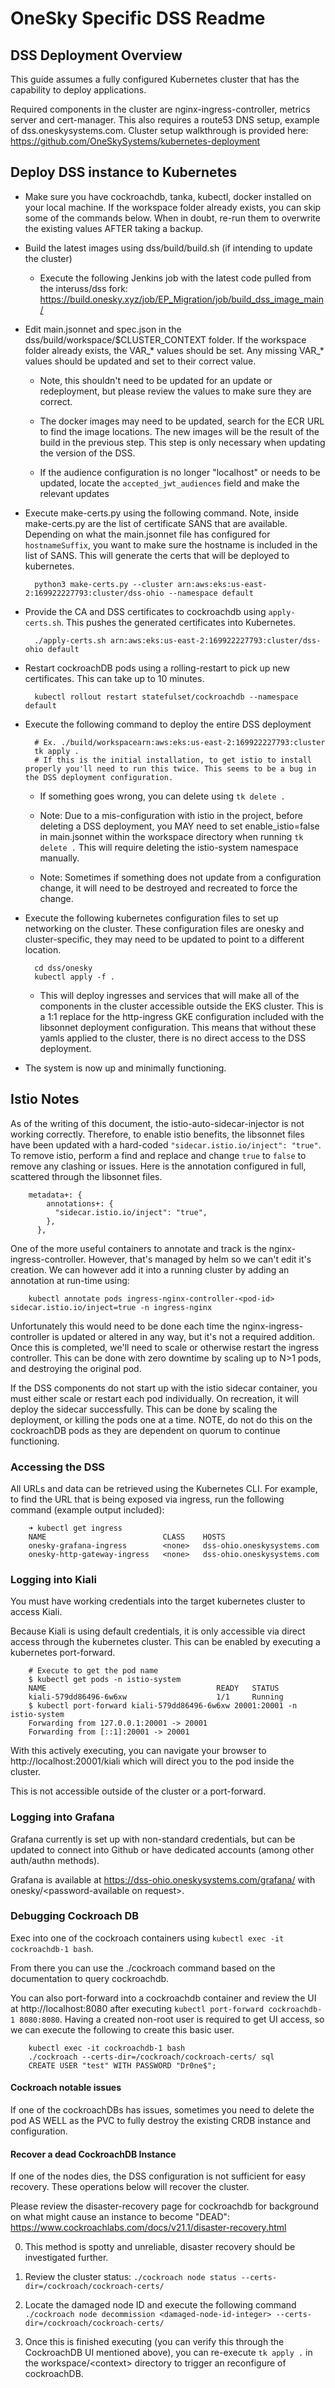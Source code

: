 # OneSky Specific DSS Readme

## DSS Deployment Overview

This guide assumes a fully configured Kubernetes cluster that has the capability to deploy applications.

Required components in the cluster are nginx-ingress-controller, metrics server and cert-manager. This also requires a route53 DNS setup, example of dss.oneskysystems.com. Cluster setup walkthrough is provided here: https://github.com/OneSkySystems/kubernetes-deployment

## Deploy DSS instance to Kubernetes

- Make sure you have cockroachdb, tanka, kubectl, docker installed on your local machine. If the workspace folder already exists, you can skip some of the commands below. When in doubt, re-run them to overwrite the existing values AFTER taking a backup.

- Build the latest images using dss/build/build.sh (if intending to update the cluster)

    - Execute the following Jenkins job with the latest code pulled from the interuss/dss fork: https://build.onesky.xyz/job/EP_Migration/job/build_dss_image_main/

- Edit main.jsonnet and spec.json in the dss/build/workspace/$CLUSTER_CONTEXT folder. If the workspace folder already exists, the VAR_* values should be set. Any missing VAR_* values should be updated and set to their correct value.

    - Note, this shouldn't need to be updated for an update or redeployment, but please review the values to make sure they are correct.

    - The docker images may need to be updated, search for the ECR URL to find the image locations. The new images will be the result of the build in the previous step. This step is only necessary when updating the version of the DSS.

    - If the audience configuration is no longer "localhost" or needs to be updated, locate the `accepted_jwt_audiences` field and make the relevant updates

- Execute make-certs.py using the following command. Note, inside make-certs.py are the list of certificate SANS that are available. Depending on what the main.jsonnet file has configured for `hostnameSuffix`, you want to make sure the hostname is included in the list of SANS. This will generate the certs that will be deployed to kubernetes.

        python3 make-certs.py --cluster arn:aws:eks:us-east-2:169922227793:cluster/dss-ohio --namespace default

- Provide the CA and DSS certificates to cockroachdb using `apply-certs.sh`. This pushes the generated certificates into Kubernetes.

        ./apply-certs.sh arn:aws:eks:us-east-2:169922227793:cluster/dss-ohio default

- Restart cockroachDB pods using a rolling-restart to pick up new certificates. This can take up to 10 minutes.

        kubectl rollout restart statefulset/cockroachdb --namespace default

- Execute the following command to deploy the entire DSS deployment

        # Ex. ./build/workspacearn:aws:eks:us-east-2:169922227793:cluster
        tk apply .
        # If this is the initial installation, to get istio to install properly you'll need to run this twice. This seems to be a bug in the DSS deployment configuration.

    - If something goes wrong, you can delete using `tk delete .`

    - Note: Due to a mis-configuration with istio in the project, before deleting a DSS deployment, you MAY need to set enable_istio=false in main.jsonnet within the workspace directory when running `tk delete .` This will require deleting the istio-system namespace manually.

    - Note: Sometimes if something does not update from a configuration change, it will need to be destroyed and recreated to force the change.

- Execute the following kubernetes configuration files to set up networking on the cluster. These configuration files are onesky and cluster-specific, they may need to be updated to point to a different location.

        cd dss/onesky
        kubectl apply -f .

    - This will deploy ingresses and services that will make all of the components in the cluster accessible outside the EKS cluster. This is a 1:1 replace for the http-ingress GKE configuration included with the libsonnet deployment configuration. This means that without these yamls applied to the cluster, there is no direct access to the DSS deployment.

- The system is now up and minimally functioning.

## Istio Notes

As of the writing of this document, the istio-auto-sidecar-injector is not working correctly. Therefore, to enable istio benefits, the libsonnet files have been updated with a hard-coded `"sidecar.istio.io/inject": "true"`. To remove istio, perform a find and replace and change `true` to `false` to remove any clashing or issues. Here is the annotation configured in full, scattered through the libsonnet files.

        metadata+: {
            annotations+: {
              "sidecar.istio.io/inject": "true",
            },
          },

One of the more useful containers to annotate and track is the nginx-ingress-controller. However, that's managed by helm so we can't edit it's creation. We can however add it into a running cluster by adding an annotation at run-time using:

        kubectl annotate pods ingress-nginx-controller-<pod-id> sidecar.istio.io/inject=true -n ingress-nginx

Unfortunately this would need to be done each time the nginx-ingress-controller is updated or altered in any way, but it's not a required addition. Once this is completed, we'll need to scale or otherwise restart the ingress controller. This can be done with zero downtime by scaling up to N>1 pods, and destroying the original pod.

If the DSS components do not start up with the istio sidecar container, you must either scale or restart each pod individually. On recreation, it will deploy the sidecar successfully. This can be done by scaling the deployment, or killing the pods one at a time. NOTE, do not do this on the cockroachDB pods as they are dependent on quorum to continue functioning.

### Accessing the DSS

All URLs and data can be retrieved using the Kubernetes CLI. For example, to find the URL that is being exposed via ingress, run the following command (example output included):

        ➜ kubectl get ingress
        NAME                          CLASS    HOSTS
        onesky-grafana-ingress        <none>   dss-ohio.oneskysystems.com
        onesky-http-gateway-ingress   <none>   dss-ohio.oneskysystems.com

### Logging into Kiali

You must have working credentials into the target kubernetes cluster to access Kiali.

Because Kiali is using default credentials, it is only accessible via direct access through the kubernetes cluster. This can be enabled by executing a kubernetes port-forward.

        # Execute to get the pod name
        $ kubectl get pods -n istio-system
        NAME                                      READY   STATUS
        kiali-579dd86496-6w6xw                    1/1     Running
        $ kubectl port-forward kiali-579dd86496-6w6xw 20001:20001 -n istio-system
        Forwarding from 127.0.0.1:20001 -> 20001
        Forwarding from [::1]:20001 -> 20001

With this actively executing, you can navigate your browser to http://localhost:20001/kiali which will direct you to the pod inside the cluster.

This is not accessible outside of the cluster or a port-forward.

### Logging into Grafana

Grafana currently is set up with non-standard credentials, but can be updated to connect into Github or have dedicated accounts (among other auth/authn methods).

Grafana is available at https://dss-ohio.oneskysystems.com/grafana/ with onesky/\<password-available on request>.

### Debugging Cockroach DB

Exec into one of the cockroach containers using `kubectl exec -it cockroachdb-1 bash`.

From there you can use the ./cockroach command based on the documentation to query cockroachdb.

You can also port-forward into a cockroachdb container and review the UI at http://localhost:8080 after executing `kubectl port-forward cockroachdb-1 8080:8080`. Having a created non-root user is required to get UI access, so we can execute the following to create this basic user.

        kubectl exec -it cockroachdb-1 bash
        ./cockroach --certs-dir=/cockroach/cockroach-certs/ sql
        CREATE USER "test" WITH PASSWORD "Dr0ne$";

#### Cockroach notable issues

If one of the cockroachDBs has issues, sometimes you need to delete the pod AS WELL as the PVC to fully destroy the existing CRDB instance and configuration.

#### Recover a dead CockroachDB Instance

If one of the nodes dies, the DSS configuration is not sufficient for easy recovery. These operations below will recover the cluster.

Please review the disaster-recovery page for cockroachdb for background on what might cause an instance to become "DEAD": https://www.cockroachlabs.com/docs/v21.1/disaster-recovery.html

0. This method is spotty and unreliable, disaster recovery should be investigated further.

1. Review the cluster status: `./cockroach node status --certs-dir=/cockroach/cockroach-certs/`

2. Locate the damaged node ID and execute the following command `./cockroach node decommission <damaged-node-id-integer> --certs-dir=/cockroach/cockroach-certs/`

3. Once this is finished executing (you can verify this through the CockroachDB UI mentioned above), you can re-execute `tk apply .` in the workspace/\<context> directory to trigger an reconfigure of cockroachDB.
